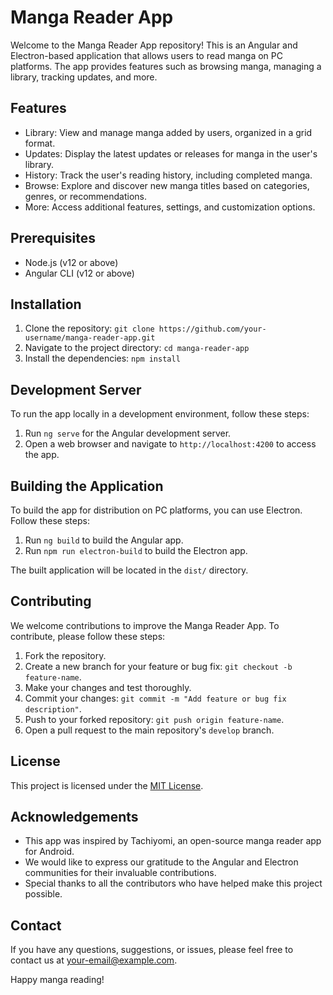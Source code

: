 # Manga Reader App

Welcome to the Manga Reader App repository! This is an Angular and Electron-based application that allows users to read manga on PC platforms. The app provides features such as browsing manga, managing a library, tracking updates, and more.

## Features

- Library: View and manage manga added by users, organized in a grid format.
- Updates: Display the latest updates or releases for manga in the user's library.
- History: Track the user's reading history, including completed manga.
- Browse: Explore and discover new manga titles based on categories, genres, or recommendations.
- More: Access additional features, settings, and customization options.

## Prerequisites

- Node.js (v12 or above)
- Angular CLI (v12 or above)

## Installation

1. Clone the repository: `git clone https://github.com/your-username/manga-reader-app.git`
2. Navigate to the project directory: `cd manga-reader-app`
3. Install the dependencies: `npm install`

## Development Server

To run the app locally in a development environment, follow these steps:

1. Run `ng serve` for the Angular development server.
2. Open a web browser and navigate to `http://localhost:4200` to access the app.

## Building the Application

To build the app for distribution on PC platforms, you can use Electron. Follow these steps:

1. Run `ng build` to build the Angular app.
2. Run `npm run electron-build` to build the Electron app.

The built application will be located in the `dist/` directory.

## Contributing

We welcome contributions to improve the Manga Reader App. To contribute, please follow these steps:

1. Fork the repository.
2. Create a new branch for your feature or bug fix: `git checkout -b feature-name`.
3. Make your changes and test thoroughly.
4. Commit your changes: `git commit -m "Add feature or bug fix description"`.
5. Push to your forked repository: `git push origin feature-name`.
6. Open a pull request to the main repository's `develop` branch.

## License

This project is licensed under the [MIT License](LICENSE).

## Acknowledgements

- This app was inspired by Tachiyomi, an open-source manga reader app for Android.
- We would like to express our gratitude to the Angular and Electron communities for their invaluable contributions.
- Special thanks to all the contributors who have helped make this project possible.

## Contact

If you have any questions, suggestions, or issues, please feel free to contact us at [your-email@example.com](mailto:your-email@example.com).

Happy manga reading!
